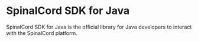 # **SpinalCord SDK for Java**

SpinalCord SDK for Java is the official library for Java developers to interact with the SpinalCord platform.
